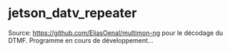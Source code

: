 # jetson_datv_repeater

Source: https://github.com/EliasOenal/multimon-ng pour le décodage du DTMF.
Programme en cours de développement...

